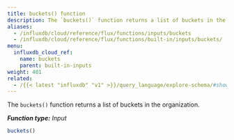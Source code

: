 ```yaml
---
title: buckets() function
description: The `buckets()` function returns a list of buckets in the organization.
aliases:
  - /influxdb/cloud/reference/flux/functions/inputs/buckets
  - /influxdb/cloud/reference/flux/functions/built-in/inputs/buckets/
menu:
  influxdb_cloud_ref:
    name: buckets
    parent: built-in-inputs
weight: 401
related:
  - /{{< latest "influxdb" "v1" >}}/query_language/explore-schema/#show-databases, InfluxQL - SHOW DATABASES]()
---
```


The `buckets()` function returns a list of buckets in the organization.

_**Function type:** Input_

```js
buckets()
```
